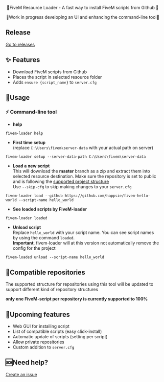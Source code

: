 <p align="center">
    🌟FiveM Resource Loader - A fast way to install FiveM scripts from Github  🌟  
</p>
<p align="center">
    🚨Work in progress developing an UI and enhancing the command-line tool🚨
</p>

## Release
[Go to releases](https://github.com/happsie/fivem-loader/releases)

## ✨ Features
* Download FiveM scripts from Github
* Places the script in selected resource folder
* Adds `ensure {script_name}` to `server.cfg`

## 🔭Usage
### ⚡ Command-line tool
* **help**
```
fivem-loader help
```
* **First time setup**  
(replace `C:\Users\fivem\server-data` with your actual path on server)
```
fivem-loader setup --server-data-path C:\Users\fivem\server-data
``` 
* **Load a new script**  
This will download the **master** branch as a zip and extract them into selected resource destination. Make sure the repository is set to public and is following the [supported project structure](#Compatible-repositories)  
Use `--skip-cfg` to skip making changes to your `server.cfg`
```
fivem-loader load --github https://github.com/happsie/fivem-hello-world --script-name hello_world
```
* **See loaded scripts by FiveM-loader**  
```
fivem-loader loaded
```
* **Unload script**  
Replace `hello_world` with your script name. You can see script names by using the command `loaded`.  
**Important**, fivem-loader will at this version not automatically remove the config for the project
```
fivem-loaded unload --script-name hello_world
```

## 🖖Compatible repositories
The supported structure for repositories using this tool will be updated to support different kind of repository structures

**only one FiveM-script per repository is currently supported to 100%**

## 🚀Upcoming features
* Web GUI for installing script
* List of compatible scripts (easy click-install)
* Automatic update of scripts (setting per script)
* Allow private repositories
* Custom addition to `server.cfg`

## 🆘Need help?
[Create an issue](https://github.com/happsie/fivem-loader/issues) 


